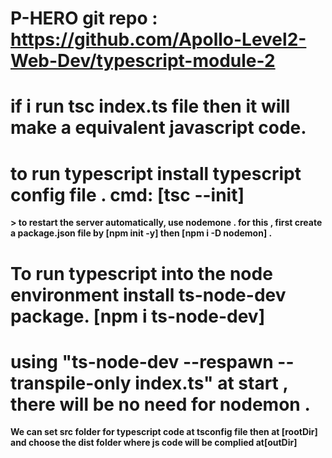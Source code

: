 # P-HERO git repo : https://github.com/Apollo-Level2-Web-Dev/typescript-module-2

# if i run tsc index.ts file then it will make a equivalent javascript code.

# to run typescript install typescript config file . cmd: [tsc --init]

**> to restart the server automatically, use nodemone .
for this , first create a package.json file by [npm init -y]
then [npm i -D nodemon] .**

# To run typescript into the node environment install ts-node-dev package. [npm i ts-node-dev]

# using "ts-node-dev --respawn --transpile-only index.ts" at start , there will be no need for nodemon .

**We can set src folder for typescript code at tsconfig file then at [rootDir] and choose the dist folder where js code will be complied at[outDir]**
